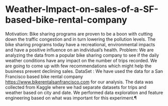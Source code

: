 # Weather-Impact-on-sales-of-a-SF-based-bike-rental-company
Motivation: Bike sharing programs are proven to be a boon with cutting down the traffic congestion and in turn lowering the pollution levels. The bike sharing programs today have a recreational, environmental impacts and have a positive influence on an individual’s health. Problem: We are analyzing the data from a popular bike sharing company to see if the daily weather conditions have any impact on the number of trips recorded. We are going to come up with few recommendations which might help the business prevent declining sales. DataSet : We have used the data for a San Francisco based bike rental company https://www.bikerentalsanfrancisco.com for our analysis. The data was collected from Kaggle where we had separate datasets for trips and weather based on city and date. We performed data exploration and feature engineering based on what was important for this experiment.¶

